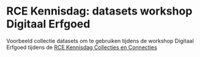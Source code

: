 # RCE Kennisdag: datasets workshop Digitaal Erfgoed

Voorbeeld collectie datasets om te gebruiken tijdens de workshop Digitaal Erfgoed tijdens de [RCE Kennisdag Collecties en Connecties](https://www.cultureelerfgoed.nl/actueel/agenda/2024/06/10/kennisdag-collecties-en-connecties)
